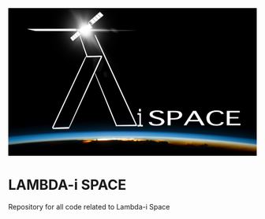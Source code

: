 <img src="images/lambdai_logo_landscape.png" width="760" height="300">

# LAMBDA-i SPACE

Repository for all code related to Lambda-i Space

